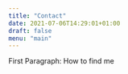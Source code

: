 ```yaml
---
title: "Contact"
date: 2021-07-06T14:29:01+01:00
draft: false
menu: "main"
---
```


First Paragraph: How to find me